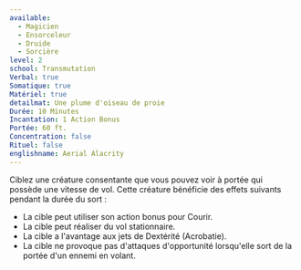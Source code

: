 ```yaml
---
available:
  - Magicien
  - Ensorceleur
  - Druide
  - Sorcière
level: 2
school: Transmutation
Verbal: true
Somatique: true
Matériel: true
detailmat: Une plume d'oiseau de proie
Durée: 10 Minutes
Incantation: 1 Action Bonus
Portée: 60 ft.
Concentration: false
Rituel: false
englishname: Aerial Alacrity
---
```

Ciblez une créature consentante que vous pouvez voir à portée qui possède une vitesse de vol. Cette créature bénéficie des effets suivants pendant la durée du sort : 

 - La cible peut utiliser son action bonus pour Courir.
 - La cible peut réaliser du vol stationnaire.
 - La cible a l'avantage aux jets de Dextérité (Acrobatie).
 - La cible ne provoque pas d'attaques d'opportunité lorsqu'elle sort de la portée d'un ennemi en volant.
